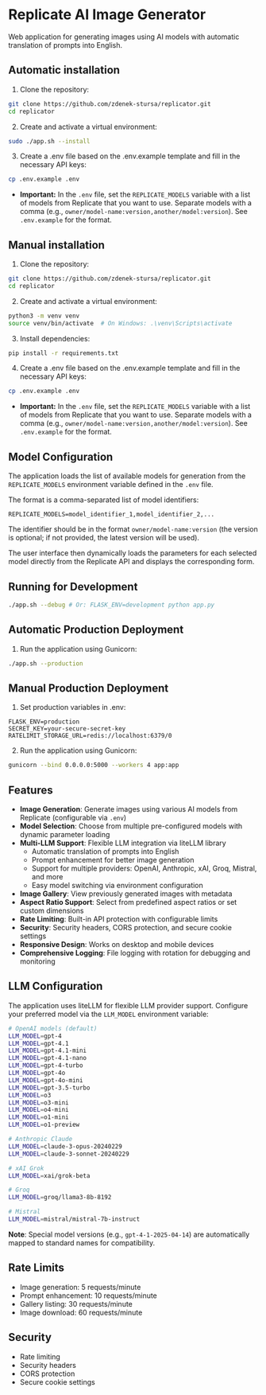 # Replicate AI Image Generator

Web application for generating images using AI models with automatic translation of prompts into English.

## Automatic installation

1. Clone the repository:
```bash
git clone https://github.com/zdenek-stursa/replicator.git
cd replicator
```

2. Create and activate a virtual environment:
```bash
sudo ./app.sh --install
```

3. Create a .env file based on the .env.example template and fill in the necessary API keys:
```bash
cp .env.example .env
```
   - **Important:** In the `.env` file, set the `REPLICATE_MODELS` variable with a list of models from Replicate that you want to use. Separate models with a comma (e.g., `owner/model-name:version,another/model:version`). See `.env.example` for the format.

## Manual installation

1. Clone the repository:
```bash
git clone https://github.com/zdenek-stursa/replicator.git
cd replicator
```

2. Create and activate a virtual environment:
```bash
python3 -m venv venv
source venv/bin/activate  # On Windows: .\venv\Scripts\activate
```

3. Install dependencies:
```bash
pip install -r requirements.txt
```

4. Create a .env file based on the .env.example template and fill in the necessary API keys:
```bash
cp .env.example .env
```
   - **Important:** In the `.env` file, set the `REPLICATE_MODELS` variable with a list of models from Replicate that you want to use. Separate models with a comma (e.g., `owner/model-name:version,another/model:version`). See `.env.example` for the format.

## Model Configuration

The application loads the list of available models for generation from the `REPLICATE_MODELS` environment variable defined in the `.env` file.

The format is a comma-separated list of model identifiers:
```
REPLICATE_MODELS=model_identifier_1,model_identifier_2,...
```
The identifier should be in the format `owner/model-name:version` (the version is optional; if not provided, the latest version will be used).

The user interface then dynamically loads the parameters for each selected model directly from the Replicate API and displays the corresponding form.

## Running for Development

```bash
./app.sh --debug # Or: FLASK_ENV=development python app.py
```

## Automatic Production Deployment

1. Run the application using Gunicorn:
```bash
./app.sh --production
```

## Manual Production Deployment

1. Set production variables in .env:
```env
FLASK_ENV=production
SECRET_KEY=your-secure-secret-key
RATELIMIT_STORAGE_URL=redis://localhost:6379/0
```

2. Run the application using Gunicorn:
```bash
gunicorn --bind 0.0.0.0:5000 --workers 4 app:app
```

## Features

- **Image Generation**: Generate images using various AI models from Replicate (configurable via `.env`)
- **Model Selection**: Choose from multiple pre-configured models with dynamic parameter loading
- **Multi-LLM Support**: Flexible LLM integration via liteLLM library
  - Automatic translation of prompts into English
  - Prompt enhancement for better image generation
  - Support for multiple providers: OpenAI, Anthropic, xAI, Groq, Mistral, and more
  - Easy model switching via environment configuration
- **Image Gallery**: View previously generated images with metadata
- **Aspect Ratio Support**: Select from predefined aspect ratios or set custom dimensions
- **Rate Limiting**: Built-in API protection with configurable limits
- **Security**: Security headers, CORS protection, and secure cookie settings
- **Responsive Design**: Works on desktop and mobile devices
- **Comprehensive Logging**: File logging with rotation for debugging and monitoring

## LLM Configuration

The application uses liteLLM for flexible LLM provider support. Configure your preferred model via the `LLM_MODEL` environment variable:

```bash
# OpenAI models (default)
LLM_MODEL=gpt-4
LLM_MODEL=gpt-4.1
LLM_MODEL=gpt-4.1-mini
LLM_MODEL=gpt-4.1-nano
LLM_MODEL=gpt-4-turbo
LLM_MODEL=gpt-4o
LLM_MODEL=gpt-4o-mini
LLM_MODEL=gpt-3.5-turbo
LLM_MODEL=o3
LLM_MODEL=o3-mini
LLM_MODEL=o4-mini
LLM_MODEL=o1-mini
LLM_MODEL=o1-preview

# Anthropic Claude
LLM_MODEL=claude-3-opus-20240229
LLM_MODEL=claude-3-sonnet-20240229

# xAI Grok
LLM_MODEL=xai/grok-beta

# Groq
LLM_MODEL=groq/llama3-8b-8192

# Mistral
LLM_MODEL=mistral/mistral-7b-instruct
```

**Note**: Special model versions (e.g., `gpt-4-1-2025-04-14`) are automatically mapped to standard names for compatibility.

## Rate Limits

- Image generation: 5 requests/minute
- Prompt enhancement: 10 requests/minute
- Gallery listing: 30 requests/minute
- Image download: 60 requests/minute

## Security

- Rate limiting
- Security headers
- CORS protection
- Secure cookie settings
